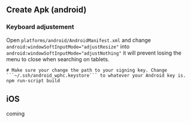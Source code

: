 ## Create Apk (android)

### Keyboard adjustement

Open ```platforms/android/AndroidManifest.xml``` and change ```android:windowSoftInputMode="adjustResize"``` into ```android:windowSoftInputMode="adjustNothing"``` it will prevent losing the menu to close when searching on tablets.


```
# Make sure your change the path to your signing key. Change ```~/.ssh/android_wphc.keystore``` to whatever your Android key is.
npm run-script build
```

## iOS

coming
